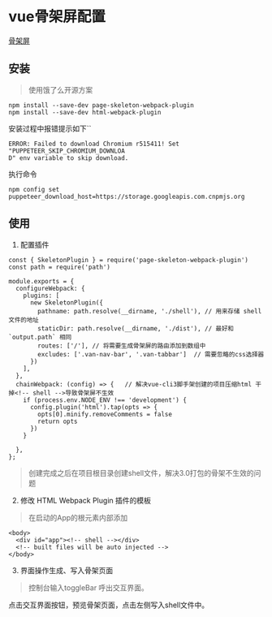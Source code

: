 # vue骨架屏配置
[骨架屏](https://zhuanlan.zhihu.com/p/34702561)
## 安装
> 使用饿了么开源方案
```
npm install --save-dev page-skeleton-webpack-plugin
npm install --save-dev html-webpack-plugin
```
安装过程中报错提示如下``
```
ERROR: Failed to download Chromium r515411! Set "PUPPETEER_SKIP_CHROMIUM_DOWNLOA
D" env variable to skip download.
```
执行命令
```
npm config set puppeteer_download_host=https://storage.googleapis.com.cnpmjs.org
```

## 使用
1. 配置插件
```
const { SkeletonPlugin } = require('page-skeleton-webpack-plugin')
const path = require('path')

module.exports = {
  configureWebpack: {
    plugins: [
      new SkeletonPlugin({
        pathname: path.resolve(__dirname, './shell'), // 用来存储 shell 文件的地址
        staticDir: path.resolve(__dirname, './dist'), // 最好和 `output.path` 相同
        routes: ['/'], // 将需要生成骨架屏的路由添加到数组中
        excludes: ['.van-nav-bar', '.van-tabbar']  // 需要忽略的css选择器
      })
    ],
  },
  chainWebpack: (config) => {   // 解决vue-cli3脚手架创建的项目压缩html 干掉<!-- shell -->导致骨架屏不生效
    if (process.env.NODE_ENV !== 'development') {
      config.plugin('html').tap(opts => {
        opts[0].minify.removeComments = false
        return opts
      })
    }
    
  },
};
```
> 创建完成之后在项目根目录创建shell文件，解决3.0打包的骨架不生效的问题

2. 修改 HTML Webpack Plugin 插件的模板
> 在启动的App的根元素内部添加
```
<body>
  <div id="app"><!-- shell --></div>
  <!-- built files will be auto injected -->
</body>
```

3. 界面操作生成、写入骨架页面
> 控制台输入toggleBar 呼出交互界面。

点击交互界面按钮，预览骨架页面，点击左侧写入shell文件中。



